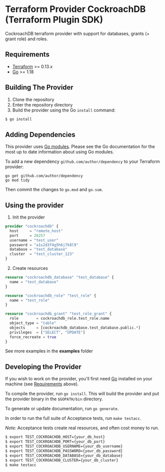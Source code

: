 # Terraform Provider CockroachDB (Terraform Plugin SDK)

CockroachDB terraform provider with support for databases, grants  (+ grant role) and roles.

## Requirements

-	[Terraform](https://www.terraform.io/downloads.html) >= 0.13.x
-	[Go](https://golang.org/doc/install) >= 1.18

## Building The Provider

1. Clone the repository
1. Enter the repository directory
1. Build the provider using the Go `install` command: 
```sh
$ go install
```

## Adding Dependencies

This provider uses [Go modules](https://github.com/golang/go/wiki/Modules).
Please see the Go documentation for the most up to date information about using Go modules.

To add a new dependency `github.com/author/dependency` to your Terraform provider:

```
go get github.com/author/dependency
go mod tidy
```

Then commit the changes to `go.mod` and `go.sum`.

## Using the provider

1. Init the provider
```terraform
provider "cockroachdb" {
  host     = "remote_host"
  port     = 26257
  username = "test_user"
  password = "a1s2d3f4g5h6j7k8l9"
  database = "test_database"
  cluster  = "test_cluster_123"
}
```
2. Create resources
```terraform
resource "cockroachdb_database" "test_database" {
  name = "test_database"
}

resource "cockroachdb_role" "test_role" {
  name = "test_role"
}

resource "cockroachdb_grant" "test_role_grant" {
  role        = cockroachdb_role.test_role.name
  object_type = "table"
  objects     = [cockroachdb_database.test_database.public.*]
  privileges  = ["SELECT", "UPDATE"]
  force_recreate = true
}

```

See more examples in the **examples** folder

## Developing the Provider

If you wish to work on the provider, you'll first need [Go](http://www.golang.org) installed on your machine (see [Requirements](#requirements) above).

To compile the provider, run `go install`. This will build the provider and put the provider binary in the `$GOPATH/bin` directory.

To generate or update documentation, run `go generate`.

In order to run the full suite of Acceptance tests, run `make testacc`.

*Note:* Acceptance tests create real resources, and often cost money to run.

```sh
$ export TEST_COCKROACHDB_HOST={your_db_host}
$ export TEST_COCKROACHDB_PORT={your_db_port}
$ export TEST_COCKROACHDB_USERNAME={your_db_username}
$ export TEST_COCKROACHDB_PASSWORD={your_db_password}
$ export TEST_COCKROACHDB_DATABASE={your_db_database}
$ export TEST_COCKROACHDB_CLUSTER={your_db_cluster}
$ make testacc
```
